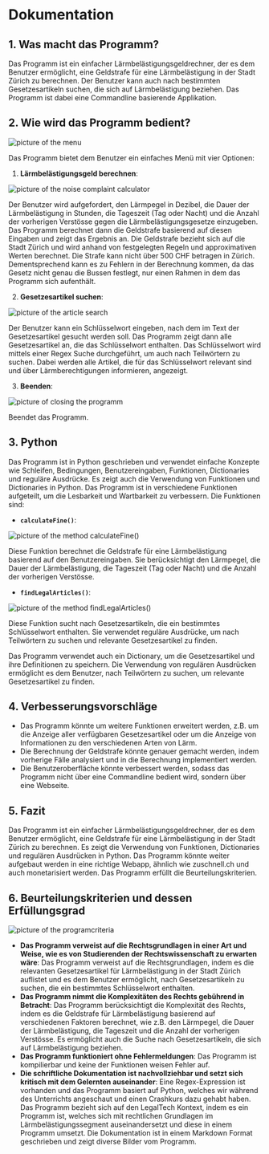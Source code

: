 # Dokumentation

## 1. Was macht das Programm?
Das Programm ist ein einfacher Lärmbelästigungsgeldrechner, der es dem Benutzer ermöglicht, eine Geldstrafe für eine Lärmbelästigung in der Stadt Zürich zu berechnen. Der Benutzer kann auch nach bestimmten Gesetzesartikeln suchen, die sich auf Lärmbelästigung beziehen. Das Programm ist dabei eine Commandline basierende Applikation.

## 2. Wie wird das Programm bedient?

![picture of the menu](/img/menu.png)

Das Programm bietet dem Benutzer ein einfaches Menü mit vier Optionen:

1. **Lärmbelästigungsgeld berechnen**: 

![picture of the noise complaint calculator](/img/calculator.png)

Der Benutzer wird aufgefordert, den Lärmpegel in Dezibel, die Dauer der Lärmbelästigung in Stunden, die Tageszeit (Tag oder Nacht) und die Anzahl der vorherigen Verstösse gegen die Lärmbelästigungsgesetze einzugeben. Das Programm berechnet dann die Geldstrafe basierend auf diesen Eingaben und zeigt das Ergebnis an. Die Geldstrafe bezieht sich auf die Stadt Zürich und wird anhand von festgelegten Regeln und approximativen Werten berechnet. Die Strafe kann nicht über 500 CHF betragen in Zürich. Dementsprechend kann es zu Fehlern in der Berechnung kommen, da das Gesetz nicht genau die Bussen festlegt, nur einen Rahmen in dem das Programm sich aufenthält.

2. **Gesetzesartikel suchen**: 

![picture of the article search](/img/search.png)

Der Benutzer kann ein Schlüsselwort eingeben, nach dem im Text der Gesetzesartikel gesucht werden soll. Das Programm zeigt dann alle Gesetzesartikel an, die das Schlüsselwort enthalten. Das Schlüsselwort wird mittels einer Regex Suche durchgeführt, um auch nach Teilwörtern zu suchen. Dabei werden alle Artikel, die für das Schlüsselwort relevant sind und über Lärmberechtigungen informieren, angezeigt.

3. **Beenden**: 

![picture of closing the programm](/img/end.png)

Beendet das Programm.

## 3. Python
Das Programm ist in Python geschrieben und verwendet einfache Konzepte wie Schleifen, Bedingungen, Benutzereingaben, Funktionen, Dictionaries und reguläre Ausdrücke. Es zeigt auch die Verwendung von Funktionen und Dictionaries in Python. Das Programm ist in verschiedene Funktionen aufgeteilt, um die Lesbarkeit und Wartbarkeit zu verbessern. Die Funktionen sind:

- **`calculateFine()`**: 

![picture of the method calculateFine()](/img/calculateFine.png)

Diese Funktion berechnet die Geldstrafe für eine Lärmbelästigung basierend auf den Benutzereingaben. Sie berücksichtigt den Lärmpegel, die Dauer der Lärmbelästigung, die Tageszeit (Tag oder Nacht) und die Anzahl der vorherigen Verstösse.

- **`findLegalArticles()`**: 

![picture of the method findLegalArticles()](/img/findLegalArticles.png)

Diese Funktion sucht nach Gesetzesartikeln, die ein bestimmtes Schlüsselwort enthalten. Sie verwendet reguläre Ausdrücke, um nach Teilwörtern zu suchen und relevante Gesetzesartikel zu finden.

Das Programm verwendet auch ein Dictionary, um die Gesetzesartikel und ihre Definitionen zu speichern. Die Verwendung von regulären Ausdrücken ermöglicht es dem Benutzer, nach Teilwörtern zu suchen, um relevante Gesetzesartikel zu finden.

## 4. Verbesserungsvorschläge
- Das Programm könnte um weitere Funktionen erweitert werden, z.B. um die Anzeige aller verfügbaren Gesetzesartikel oder um die Anzeige von Informationen zu den verschiedenen Arten von Lärm.
- Die Berechnung der Geldstrafe könnte genauer gemacht werden, indem vorherige Fälle analysiert und in die Berechnung implementiert werden.
- Die Benutzeroberfläche könnte verbessert werden, sodass das Programm nicht über eine Commandline bedient wird, sondern über eine Webseite.

## 5. Fazit
Das Programm ist ein einfacher Lärmbelästigungsgeldrechner, der es dem Benutzer ermöglicht, eine Geldstrafe für eine Lärmbelästigung in der Stadt Zürich zu berechnen. Es zeigt die Verwendung von Funktionen, Dictionaries und regulären Ausdrücken in Python. Das Programm könnte weiter aufgebaut werden in eine richtige Webapp, ähnlich wie zuschnell.ch und auch monetarisiert werden. Das Programm erfüllt die Beurteilungskriterien.

## 6. Beurteilungskriterien und dessen Erfüllungsgrad
![picture of the programcriteria](/img/bewertungskriterien.png)
- **Das Programm verweist auf die Rechtsgrundlagen in einer Art und Weise, wie es von Studierenden der Rechtswissenschaft zu erwarten wäre**: Das Programm verweist auf die Rechtsgrundlagen, indem es die relevanten Gesetzesartikel für Lärmbelästigung in der Stadt Zürich auflistet und es dem Benutzer ermöglicht, nach Gesetzesartikeln zu suchen, die ein bestimmtes Schlüsselwort enthalten.
- **Das Programm nimmt die Komplexitäten des Rechts gebührend in Betracht**: Das Programm berücksichtigt die Komplexität des Rechts, indem es die Geldstrafe für Lärmbelästigung basierend auf verschiedenen Faktoren berechnet, wie z.B. den Lärmpegel, die Dauer der Lärmbelästigung, die Tageszeit und die Anzahl der vorherigen Verstösse. Es ermöglicht auch die Suche nach Gesetzesartikeln, die sich auf Lärmbelästigung beziehen.
- **Das Programm funktioniert ohne Fehlermeldungen**: Das Programm ist kompilierbar und keine der Funktionen weisen Fehler auf.
- **Die schriftliche Dokumentation ist nachvollziehbar und setzt sich kritisch mit dem Gelernten auseinander**: Eine Regex-Expression ist vorhanden und das Programm basiert auf Python, welches wir während des Unterrichts angeschaut und einen Crashkurs dazu gehabt haben. Das Programm bezieht sich auf den LegalTech Kontext, indem es ein Programm ist, welches sich mit rechtlichen Grundlagen im Lärmbelästigungssegment auseinandersetzt und diese in einem Programm umsetzt. Die Dokumentation ist in einem Markdown Format geschrieben und zeigt diverse Bilder vom Programm.
